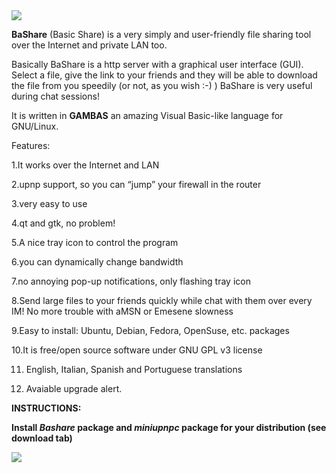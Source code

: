 <img src='http://guiodic.wordpress.com/files/2009/04/schermata.png' />

**BaShare** (Basic Share) is a very simply and user-friendly file sharing tool over the Internet and private LAN too.

Basically BaShare is a http server with a graphical user interface (GUI). Select a file, give the link to your friends and they will be able to download the file from you speedily (or not, as you wish :-) )
BaShare is very useful during chat sessions!

It is written in **GAMBAS** an amazing Visual Basic-like language for GNU/Linux.

Features:

1.It works over the Internet and LAN

2.upnp support, so you can “jump” your firewall in the router

3.very easy to use

4.qt and gtk, no problem!

5.A nice tray icon to control the program

6.you can dynamically change bandwidth

7.no annoying pop-up notifications, only flashing tray icon

8.Send large files to your friends quickly while chat with them over every IM! No more trouble with aMSN or Emesene slowness

9.Easy to install: Ubuntu, Debian, Fedora, OpenSuse, etc. packages

10.It is free/open source software under GNU GPL v3 license

11. English, Italian, Spanish and Portuguese translations

12. Avaiable upgrade alert.

**INSTRUCTIONS:**

**Install _Bashare_ package and _miniupnpc_ package for your distribution (see download tab)**

<img src='http://guiodic.files.wordpress.com/2009/02/schermata.png'>